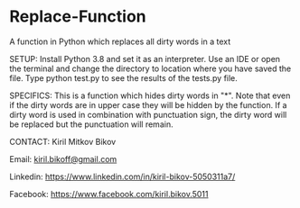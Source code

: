 # Replace-Function
A function in Python which replaces all dirty words in a text


SETUP: Install Python 3.8 and set it as an interpreter. Use an IDE or open the terminal and change the directory to location where you
have saved the file. Type python test.py to see the results of the tests.py file.


SPECIFICS: This is a function which hides dirty words in "*". Note that even if the dirty words are in upper case they will be hidden 
by the function. If a dirty word is used in combination with punctuation sign, the dirty word will be replaced but the punctuation will
remain.

CONTACT: Kiril Mitkov Bikov

Email: kiril.bikoff@gmail.com

Linkedin: https://www.linkedin.com/in/kiril-bikov-5050311a7/

Facebook: https://www.facebook.com/kiril.bikov.5011
